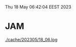 Thu 18 May 06:42:04 EEST 2023
# JAM
<a href='./cache/202305/18_06.log'>./cache/202305/18_06.log</a>
